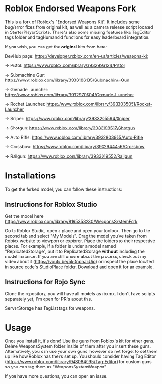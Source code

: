 # Roblox Endorsed Weapons Fork
This is a fork of Roblox's "Endorsed Weapons Kit".
It includes some bug/error fixes from original kit, as well as a camera release script located in StarterPlayerScripts.
There's also some missing features like TagEditor tags folder and tagHumanoid functions for easy leaderboard integration.

If you wish, you can get the **original** kits from here:

DevHub page: https://developer.roblox.com/en-us/articles/weapons-kit

-> Pistol: https://www.roblox.com/library/3932996124/Pistol

-> Submachine Gun: https://www.roblox.com/library/3933186135/Submachine-Gun

-> Grenade Launcher: https://www.roblox.com/library/3932970604/Grenade-Launcher

-> Rochet Launcher: https://www.roblox.com/library/3933035051/Rocket-Launcher

-> Sniper: https://www.roblox.com/library/3933205594/Sniper

-> Shotgun: https://www.roblox.com/library/3933198517/Shotgun

-> Auto Rifle: https://www.roblox.com/library/3932803955/Auto-Rifle

-> Crossbow: https://www.roblox.com/library/3932944456/Crossbow

-> Railgun: https://www.roblox.com/library/3933019552/Railgun

# Installations
To get the forked model, you can follow these instructions:

## Instructions for Roblox Studio
Get the model here: https://www.roblox.com/library/8165353230/WeaponsSystemFork

Go to Roblox Studio, open a place and open your toolbox. Then go to the second tab and select "My Models". Drag the model you've taken from Roblox website to viewport or explorer. Place the folders to their respective places. For example, if a folder is under a model named "ReplicatedStorage", put it to ReplicatedStorage **without** including the model instance. If you are still unsure about the process, check out my video about it (https://youtu.be/5kGnpnJnUio) or inspect the place located in source code's StudioPlace folder. Download and open it for an example.

## Instructions for Rojo Sync
Clone the repository, you will have all models as rbxmx. I don't have scripts separately yet, I'm open for PR's about this.

ServerStorage has TagList tags for weapons.

# Usage
Once you install it, it's done! Use the guns from Roblox's kit for other guns. Delete WeaponsSystem folder inside of them after you insert these guns. Alternatively, you can use your own guns, however do not forget to set them up like how Roblox has theirs set up. You should consider having Tag Editor (https://www.roblox.com/library/948084095/Tag-Editor) for custom guns so you can tag them as "WeaponsSystemWeapon".

If you have more questions, you can open an issue. 